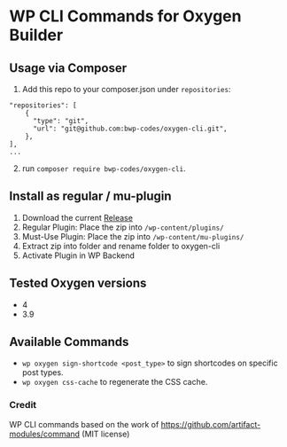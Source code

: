 # WP CLI Commands for Oxygen Builder

## Usage via Composer

1. Add this repo to your composer.json under `repositories`:
```
"repositories": [
    {
      "type": "git",
      "url": "git@github.com:bwp-codes/oxygen-cli.git",
    },
],
...
```

2. run `composer require bwp-codes/oxygen-cli`.

## Install as regular / mu-plugin

1. Download the current [Release](https://github.com/bwp-codes/oxygen-cli/releases)
2. Regular Plugin: Place the zip into `/wp-content/plugins/`
3. Must-Use Plugin: Place the zip into `/wp-content/mu-plugins/`
4. Extract zip into folder and rename folder to oxygen-cli
5. Activate Plugin in WP Backend

## Tested Oxygen versions
- 4
- 3.9

## Available Commands

-   `wp oxygen sign-shortcode <post_type>` to sign shortcodes on specific post types.
-   `wp oxygen css-cache` to regenerate the CSS cache.

### Credit

WP CLI commands based on the work of https://github.com/artifact-modules/command (MIT license)

